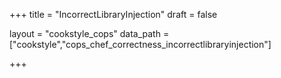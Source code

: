 +++
title = "IncorrectLibraryInjection"
draft = false

layout = "cookstyle_cops"
data_path = ["cookstyle","cops_chef_correctness_incorrectlibraryinjection"]

+++

<!-- The content of this page is automatically generated from the
cops_chef_correctness_incorrectlibraryinjection.yml file in github.com/chef/cookstyle/blob/main/docs-chef-io/data/cookstyle/. -->
